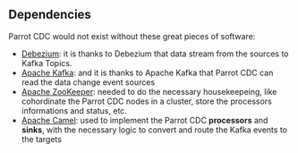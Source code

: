 ## Dependencies
Parrot CDC would not exist without these great pieces of software:

* [Debezium](http://debezium.io/): it is thanks to Debezium that data stream from the sources to Kafka Topics.
* [Apache Kafka](https://github.com/apache/kafka.git):  and it is thanks to Apache Kafka that Parrot CDC can read the data change event sources 
* [Apache ZooKeeper](https://github.com/apache/zookeeper.git): needed to do the necessary housekeepeing, like cohordinate the Parrot CDC nodes in a cluster, store the processors informations and status, etc.
* [Apache Camel](http://camel.apache.org/): used to implement the Parrot CDC **processors** and **sinks**, with the necessary logic to convert and route the Kafka events to the targets


